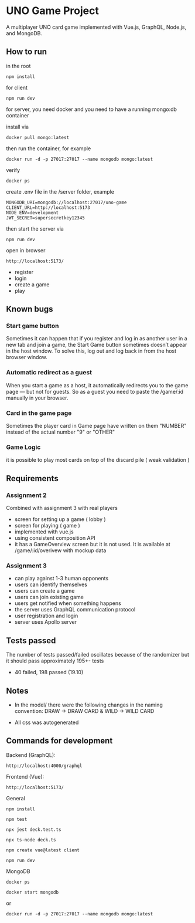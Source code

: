 # UNO Game Project

A multiplayer UNO card game implemented with Vue.js, GraphQL, Node.js, and MongoDB.

## How to run

in the root

    npm install

for client

    npm run dev

for server, you need docker and you need to have a running mongo:db container

install via

    docker pull mongo:latest

then run the container, for example

    docker run -d -p 27017:27017 --name mongodb mongo:latest
  
verify

    docker ps

create .env file in the /server folder, example

    MONGODB_URI=mongodb://localhost:27017/uno-game
    CLIENT_URL=http://localhost:5173
    NODE_ENV=development
    JWT_SECRET=supersecretkey12345

then start the server via

    npm run dev

open in browser

    http://localhost:5173/

- register
- login
- create a game
- play

## Known bugs

### Start game button

Sometimes it can happen that if you register and log in as another user in a new tab and join a game, 
the Start Game button sometimes doesn’t appear in the host window.
To solve this, log out and log back in from the host browser window.

### Automatic redirect as a guest

When you start a game as a host, it automatically redirects you to the game page —
but not for guests.
So as a guest you need to paste the /game/:id manually in your browser.

### Card in the game page

Sometimes the player card in Game page have written on them "NUMBER" instead of the actual number "9" or "OTHER"

### Game Logic

it is possible to play most cards on top of the discard pile ( weak validation )

## Requirements

### Assignment 2

Combined with assignment 3 with real players
- screen for setting up a game ( lobby )
- screen for playing ( game )
- implemented with vue.js
- using consistent composition API
- it has a GameOverview screen but it is not used. It is available at /game/:id/overivew with mockup data

### Assignment 3

- can play against 1-3 human opponents
- users can identify themselves
- users can create a game
- users can join existing game
- users get notified when something happens
- the server uses GraphQL communication protocol
- user registration and login
- server uses Apollo server

## Tests passed

The number of tests passed/failed oscillates because of the randomizer but it should pass approximately 195+- tests
- 40 failed, 198 passed (19.10)

## Notes

- In the model/ there were the following changes in the naming convention: DRAW -> DRAW CARD & WILD -> WILD CARD

- All css was autogenerated

## Commands for development

Backend (GraphQL):

    http://localhost:4000/graphql

Frontend (Vue):

    http://localhost:5173/
General

    npm install

    npm test

    npx jest deck.test.ts

    npx ts-node deck.ts

    npm create vue@latest client
    
    npm run dev

MongoDB

    docker ps

    docker start mongodb

or

    docker run -d -p 27017:27017 --name mongodb mongo:latest